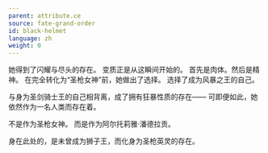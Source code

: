 ```yaml
---
parent: attribute.ce
source: fate-grand-order
id: black-helmet
language: zh
weight: 0
---
```


她得到了闪耀与尽头的存在。
变质正是从这瞬间开始的。
首先是肉体。然后是精神。
在完全转化为“圣枪女神”前，她做出了选择。
选择了成为风暴之王的自己。

与身为圣剑骑士王的自己相背离，成了拥有狂暴性质的存在——
可即便如此，她依然作为一名人类而存在着。

不是作为圣枪女神。
而是作为阿尔托莉雅·潘德拉贡。

身在此处的，是未曾成为狮子王，而化身为圣枪英灵的存在。
